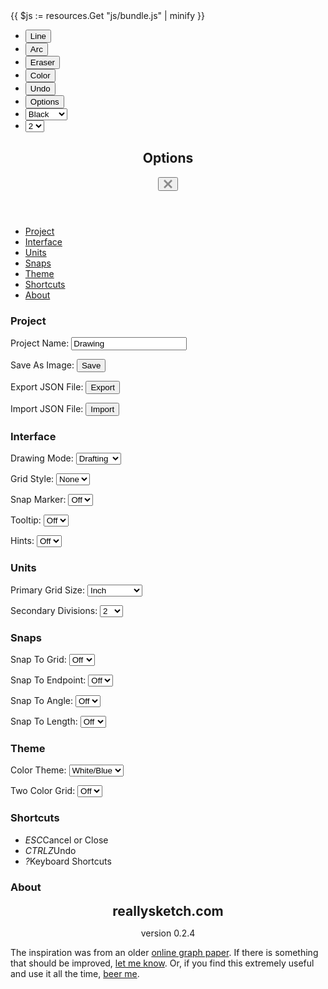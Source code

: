 <!doctype html>
<html lang="en">
<head>
<meta charset="utf-8" />
<meta name="viewport" content="width=device-width, initial-scale=1, user-scalable=no" />
<meta name="mobile-web-app-capable" content="yes">
<meta name="description" content="Simple online graph paper with basic drafting tools. Easy to use. Create your own precision drawings, floor plans, and blueprints for free." />
<meta property="og:image" content="https://reallysketch.com/thumbnail.png" />
<title>Really Sketch</title>
<link rel="canonical" href="https://reallysketch.com/" />
<link rel="alternate" hreflang="en" href="https://reallysketch.com/">
<link rel="manifest" href="/manifest.json" />
<link rel="icon" sizes="192x192" href="/icon-192.png" />
<link rel="icon" sizes="16x16" href="/favicon.ico" />
{{ $js := resources.Get "js/bundle.js" | minify }}
<script src="{{ $js.RelPermalink }}"></script>
<link rel="stylesheet" href="/css/app.css" />
</head>
<body>

<main>
  <canvas id="bgcanvas"></canvas>
  <canvas id="canvas"></canvas>
</main>

<aside>

<nav class="actions">
  <ul>
    <li><button id="line-button">Line</button></li>
    <li><button id="arc-button">Arc</button></li>
    <!-- <li><button id="text-button">Text</button></li> -->
    <li><button id="eraser-button">Eraser</button></li>
    <li><button id="color-button">Color</button></li>
    <li><button id="undo-button">Undo</button></li>
    <li><button id="options-button">Options</a></li>
    <li>
      <select id="line_colour">
        <option value="#333" selected>Black</option>
        <option>Red</option>
        <option>Orange</option>
        <option>Yellow</option>
        <option>Green</option>
        <option >Blue</option>
        <option>Purple</option>
      </select>
    </li>
    <li>
      <select id="line_width">
        <option>1</option>
        <option selected>2</option>
        <option>3</option>
        <option>4</option>
        <option>5</option>
      </select>
    </li>
  </ul>
</nav>

<section class="dialog" id="options">
<div>
  <header>
    <h2>Options</h2>
    <button id="options-close">
      <svg xmlns="http://www.w3.org/2000/svg" width="16" height="16"><polygon fill="#8A8A8A" points="3,1 1,3 6,8 1,13 3,15 8,10 13,15 15,13 10,8 15,3 13,1 8,6"></polygon></svg>
    </button>
  </header>
  <aside>
    <nav>
      <ul>
        <li><a id="file-link" href="#file">Project</a></li>
        <li><a id="interface-link" href="#interface">Interface</a></li>
        <li><a id="units-link" href="#units">Units</a></li>
        <li><a id="snaps-link" href="#snaps">Snaps</a></li>
        <li><a id="theme-link" href="#theme">Theme</a></li>
        <li><a id="shortcuts-link" href="#shortcuts">Shortcuts</a></li>
        <li><a id="about-link" href="#about">About</a></li>
      </ul>
    </nav>
  </aside>
  <section id="file">
    <h3>Project</h3>
    <p>Project Name: <input id="name" value="Drawing" /></p>
    <p>Save As Image: <button id="save">Save</button></p>
    <p>Export JSON File: <button id="export">Export</button></p>
    <p>Import JSON File: <button id="import">Import</button></p>
  </section>
  <section id="interface">
    <h3>Interface</h3>
    <p>Drawing Mode:
      <select>
        <option>Drafting</option>
        <option>Pixel Art</option>
      </select>
    </p>
    <p>Grid Style:
      <select>
        <option>None</option>
        <option>Lines</option>
        <option>Dots</option>
      </select>
    </p>
    <p>Snap Marker:
      <select>
        <option>Off</option>
        <option>On</option>
      </select>
    </p>
    <p>Tooltip:
      <select>
        <option>Off</option>
        <option>On</option>
      </select>
    </p>
    <p>Hints:
      <select>
        <option>Off</option>
        <option>On</option>
      </select>
    </p>
  </section>
  <section id="units">
    <h3>Units</h3>
    <p>Primary Grid Size:
      <select id="grid">
        <option value="1">Inch</option>
        <option value="2.54">Centimeter</option>
      </select>
    </p>
    <p>Secondary Divisions:
      <select id="divisions">
        <option value="2">2</option>
        <option value="4">4</option>
        <option value="5">5</option>
        <option value="8">8</option>
        <option value="10">10</option>
        <option value="12">12</option>
      </select>
    </p>
    <!--<p>Tooltip Display Units:
      <select>
        <option>Primary</option>
        <option>Secondary</option>
      </select>
    </p>-->
  </section>
  <section id="snaps">
    <h3>Snaps</h3>
    <p>Snap To Grid:
      <select id="gridsnap">
        <option value="0">Off</option>
        <option value="0.5">0.5</option>
        <option value="1">1</option>
      </select>
    </p>
    <p>Snap To Endpoint:
      <select id="endsnap">
        <option value="0">Off</option>
        <option value="1">On</option>
      </select>
    </p>
    <p>Snap To Angle:
      <select id="anglesnap">
        <option value="0">Off</option>
        <option value="1">1</option>
        <option value="3">3</option>
        <option value="5">5</option>
        <option value="15">15</option>
        <option value="30">30</option>
        <option value="45">45</option>
      </select>
    </p>
    <p>Snap To Length:
      <select id="lengthsnap">
        <option value="0">Off</option>
        <option value="0.5">0.5</option>
        <option value="1">1</option>
      </select>
    </p>
  </section>
  <section id="theme">
    <h3>Theme</h3>
    <p>Color Theme:
      <select>
        <option>White/Blue</option>
        <option>Blue/White</option>
      </select>
    </p>
    <p>Two Color Grid:
      <select>
        <option>Off</option>
        <option>On</option>
      </select>
    </p>
  </section>
  <section id="shortcuts">
    <h3>Shortcuts</h3>
    <ul>
      <li><span><i>ESC</i></span>Cancel or Close</li>
      <li><span><i>CTRL</i><i>Z</i></span>Undo</li>
      <li><span><i>?</i></span>Keyboard Shortcuts</li>
    </ul>
  </section>
  <section id="about">
    <h3>About</h3>
    <h2 style="text-align: center; margin: 0">reallysketch.com</h2>
    <p style="text-align: center;">version 0.2.4</p>
    <p>The inspiration was from an older <a target="_blank" href="http://tommaitland.net/2012/07/online-graph-paper-tool/">online graph paper</a>.
      If there is something that should be improved, <a id="dynamic" href="#">let me know</a>.
      Or, if you find this extremely useful and use it all the time, <a target="_blank" href="https://www.paypal.me/chrispalmeri">beer me</a>.</p>
  </section>
</div>
</section>

</aside>

<footer>
  <span id="help"></span>
  <span id="coords"></span>
</footer>

</body>
</html>